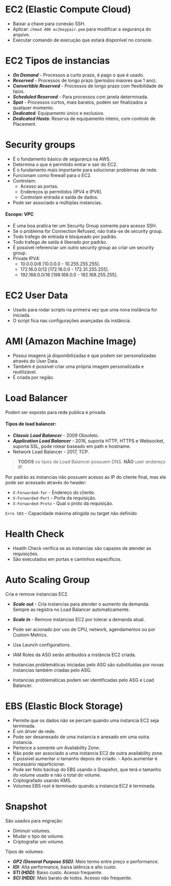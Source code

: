 # EC2 (Elastic Compute Cloud)

- Baixar a chave para conexão SSH.
- Aplicar: `chmod 400 ec2keypair.pem` para modificar a segurança do arquivo.
- Executar comando de execução que estará disponível no console.

# EC2 Tipos de instancias

- **_On Demand_** - Processos a curto prazo, é pago o que é usado.
- **_Reserved_** - Processos de longo prazo (períodos maiores que 1 ano).
- **_Convertible Reserved_** - Processos de longo prazo com flexibilidade de tipos.
- **_Scheduled Reserved_** - Para processos com janela determinada.
- **_Spot_** - Processos curtos, mais baratos, podem ser finalizados a qualquer momento.
- **_Dedicated_**: Equipamento único e exclusivo.
- **_Dedicated Hosts_**: Reserva de equipamento inteiro, com controle de Placement.

# Security groups

- É o fundamento básico de segurança na AWS.
- Determina o que é permitido entrar e sair do EC2.
- É o fundamento mais importante para solucionar problemas de rede.
- Funcionam como firewall para o EC2.
- Controlam:
  - Acesso as portas.
  - Endereços ip permitidos (IPV4 e IPV6).
  - Controlam entrada e saída de dados.
- Pode ser associado a múltiplas instancias.

#### Escopo: VPC

- É uma boa pratica ter um Security Group somente para acesso SSH.
- Se o problema for Connection Refused, não trata-se de security group.
- Todo trafego de entrada é bloqueado por padrão.
- Todo trafego de saída é liberado por padrão.
- É possível referenciar um outro security group ao criar um security group.
- Private IPV4:
  - 10.0.0.0/8 [10.0.0.0 - 10.255.255.255].
  - 172.16.0.0/12 [172.16.0.0 - 172.31.255.255].
  - 192.168.0.0/16 [198.168.0.0 - 192.168.255.255].

# EC2 User Data

- Usado para rodar scripts na primeira vez que uma nova instância for iniciada.
- O script fica nas configurações avançadas da instância.

# AMI (Amazon Machine Image)

- Possui imagens já disponibilizadas e que podem ser personalizadas através do User Data.
- Também é possível criar uma própria imagem personalizada e reutilizável.
- É criada por região.

# Load Balancer

Podem ser exposto para rede publica e privada.

#### Tipos de load balancer:

- **_Classic Load Balancer_** - 2009 Obsoleto.
- **_Application Load Balancer_** - 2016, suporta HTTP, HTTPS e Websocket, suporta SSL, pode rotear baseado em path e hostname.
- Network Load Balancer - 2017, TCP.

> **TODOS** os tipos de Load Balancer possuem DNS. **NÃO** user endereço IP.

Por padrão as instancias não possuem acesso ao IP do cliente final, mas ele pode ser acessado através do header:

- `X-Forwarded-for` - Endereço do cliente.
- `X-Forwarded-Port` - Porta da requisição.
- `X-Forwarded-Proto` - Qual o proto da requisição.

`Erro 503` - Capacidade máxima atingida ou target não definido

# Health Check

- Health Check verifica se as instancias são capazes de atender as requisições.
- São executados em portas e caminhos específicos.

# Auto Scaling Group

Cria e remove instancias EC2.

- **_Scale out_** - Cria instancias para atender o aumento da demanda. Sempre as registra no Load Balancer automaticamente.
- **_Scale in_** - Remove instancias EC2 por tolerar a demanda atual.

- Pode ser acionado por uso de CPU, network, agendamentos ou por Custom Metrics.
- Usa Launch configurations.
- IAM Roles da ASG serão atribuídos a instância EC2 criada.
- Instancias problemáticas iniciadas pelo ASG são substituídas por novas instancias também criadas pelo ASG.
- Instancias problemáticas podem ser identificadas pelo ASG e Load Balancer.

# EBS (Elastic Block Storage)

- Permite que os dados não se percam quando uma instancia EC2 seja terminada.
- É um driver de rede.
- Pode ser desanexado de uma instancia e anexado em uma outra instancia.
- Pertence a somente um Availability Zone.
- Não pode ser associado a uma instancia EC2 de outra availability zone.
- É possível aumentar o tamanho depois de criado. - Após aumentar é necessário reparticionar.
- Pode ser feito backup do EBS usando o Snapshot, que terá o tamanho do volume usado e não o total do volume.
- Criptografado usando KMS.
- Volumes EBS root é terminado quando a instancia EC2 é terminada.

# Snapshot

São usados para migração:

- Diminuir volumes.
- Mudar o tipo de volume.
- Criptografar um volume.

Tipos de volumes:

- **_GP2 (General Purpose SSD)_**: Meio termo entre preço e performance.
- **_IOI_**: Alta performance, baixa latência e alto custo.
- **_STI (HDD)_**: Baixo custo. Acesso frequente.
- **_SCI (HDD)_**: Mais barato de todos. Acesso não frequente.
